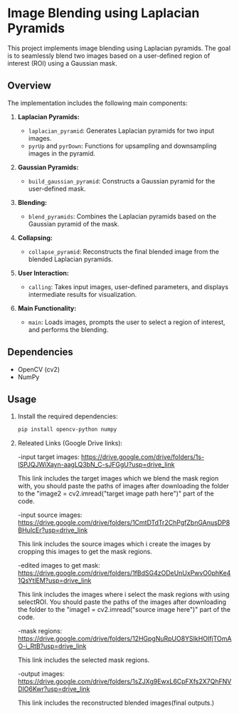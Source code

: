 # Image Blending using Laplacian Pyramids

This project implements image blending using Laplacian pyramids. The goal is to seamlessly blend two images based on a user-defined region of interest (ROI) using a Gaussian mask.

## Overview

The implementation includes the following main components:

1. **Laplacian Pyramids:**
   - `laplacian_pyramid`: Generates Laplacian pyramids for two input images.
   - `pyrUp` and `pyrDown`: Functions for upsampling and downsampling images in the pyramid.

2. **Gaussian Pyramids:**
   - `build_gaussian_pyramid`: Constructs a Gaussian pyramid for the user-defined mask.

3. **Blending:**
   - `blend_pyramids`: Combines the Laplacian pyramids based on the Gaussian pyramid of the mask.

4. **Collapsing:**
   - `collapse_pyramid`: Reconstructs the final blended image from the blended Laplacian pyramids.

5. **User Interaction:**
   - `calling`: Takes input images, user-defined parameters, and displays intermediate results for visualization.

6. **Main Functionality:**
   - `main`: Loads images, prompts the user to select a region of interest, and performs the blending.

## Dependencies

- OpenCV (cv2)
- NumPy

## Usage

1. Install the required dependencies:

   ```bash
   pip install opencv-python numpy

2. Releated Links (Google Drive links):
	
	-input target images:
	https://drive.google.com/drive/folders/1s-lSPJQJWiXayn-aagLQ3bN_C-sJFGgU?usp=drive_link
	
	This link includes the target images which we blend the mask region with, you should paste the paths of images after downloading the folder to the "image2 = cv2.imread("target image path here")" part of the code.

	-input source images:
	https://drive.google.com/drive/folders/1CmtDTdTr2ChPgfZbnGAnusDP8BHulcEr?usp=drive_link

	This link includes the source images which i create the images by cropping this images to get the mask regions.

	-edited images to get mask:
	https://drive.google.com/drive/folders/1fBdSG4zODeUnUxPwvO0phKe41QsYtlEM?usp=drive_link

	This link includes the images where i select the mask regions with using selectROI. You should paste the paths of the images after downloading the folder to the "image1 = cv2.imread("source image here")" part of the code.

	-mask regions:
	https://drive.google.com/drive/folders/12HGpgNuRpUO8YSIkHOIfjTOmAO-i_RtB?usp=drive_link

	This link includes the selected mask regions.

	-output images:
	https://drive.google.com/drive/folders/1sZJXg9EwxL6CpFXfs2X7QhFNVDlO6Kwr?usp=drive_link

	This link includes the reconstructed blended images(final outputs.)

